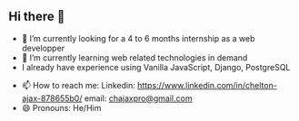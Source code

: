 ## Hi there 👋

<!--
**Cheltonne/Cheltonne** is a ✨ _special_ ✨ repository because its `README.md` (this file) appears on your GitHub profile.

Here are some ideas to get you started:
-->
- 🔭 I’m currently looking for a 4 to 6 months internship as a web developper
- 🌱 I’m currently learning web related technologies in demand
- I already have experience using Vanilla JavaScript, Django, PostgreSQL
<!-- - 👯 I’m looking to collaborate on ...
- 🤔 I’m looking for help with ...
- 💬 Ask me about ... -->
- 📫 How to reach me: Linkedin: https://www.linkedin.com/in/chelton-ajax-878655b0/ email: chajaxpro@gmail.com
- 😄 Pronouns: He/Him
<!-- - ⚡ Fun fact: ... -->

